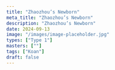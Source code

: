 ```yaml
---
title: "Zhaozhou’s Newborn"
meta_title: "Zhaozhou’s Newborn"
description: "Zhaozhou’s Newborn"
date: 2024-09-13
image: "/images/image-placeholder.jpg"
types: ["Type 1"]
masters: [""]
tags: ["Koan"]
draft: false
---
```


